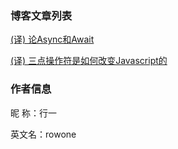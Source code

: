 ### 博客文章列表
[(译) 论Async和Await](https://github.com/rowone/blog/issues/2)

[(译) 三点操作符是如何改变Javascript的](https://github.com/rowone/blog/issues/1)

### 作者信息

昵  称：行一

英文名：rowone
